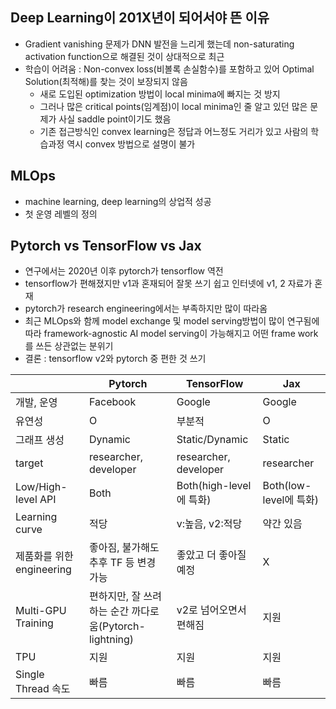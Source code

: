 
## Deep Learning이 201X년이 되어서야 뜬 이유
- Gradient vanishing 문제가 DNN 발전을 느리게 했는데 non-saturating activation function으로 해결된 것이 상대적으로 최근
- 학습이 어려움 : Non-convex loss(비볼록 손실함수)를 포함하고 있어 Optimal Solution(최적해)를 찾는 것이 보장되지 않음
  - 새로 도입된 optimization 방법이 local minima에 빠지는 것 방지
  - 그러나 많은 critical points(임계점)이 local minima인 줄 알고 있던 많은 문제가 사실 saddle point이기도 했음
  - 기존 접근방식인 convex learning은 정답과 어느정도 거리가 있고 사람의 학습과정 역시 convex 방법으로 설명이 불가

## MLOps
- machine learning, deep learning의 상업적 성공
- 첫 운영 레벨의 정의

## Pytorch vs TensorFlow vs Jax
- 연구에서는 2020년 이후 pytorch가 tensorflow 역전
- tensorflow가 편해졌지만 v1과 혼재되어 잘못 쓰기 쉽고 인터넷에 v1, 2 자료가 혼재
- pytorch가 research engineering에서는 부족하지만 많이 따라옴
- 최근 MLOps와 함께 model exchange 및 model serving방법이 많이 연구됨에 따라 framework-agnostic AI model serving이 가능해지고 어떤 frame work를 쓰든 상관없는 분위기
- 결론 : tensorflow v2와 pytorch 중 편한 것 쓰기

||Pytorch|TensorFlow|Jax|
|---|---|---|---|
|개발, 운영|Facebook|Google|Google|
|유연성|O|부분적|O|
|그래프 생성|Dynamic|Static/Dynamic|Static|
|target|researcher, developer|researcher, developer|researcher|
|Low/High-level API|Both|Both(high-level에 특화)|Both(low-level에 특화)|
|Learning curve|적당|v:높음, v2:적당|약간 있음|
|제품화를 위한 engineering|좋아짐, 불가해도 추후 TF 등 변경 가능|좋았고 더 좋아질 예정|X|
|Multi-GPU Training|편하지만, 잘 쓰려하는 순간 까다로움(Pytorch-lightning)|v2로 넘어오면서 편해짐|지원|
|TPU|지원|지원|지원|
|Single Thread 속도|빠름|빠름|빠름|



